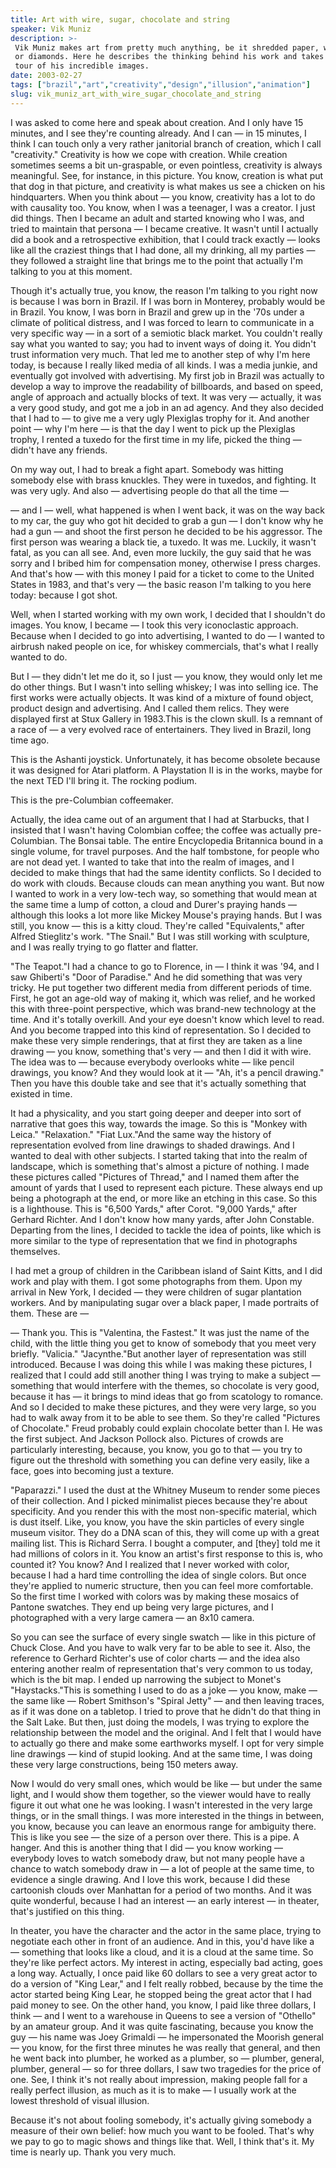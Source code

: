 ```yaml
---
title: Art with wire, sugar, chocolate and string
speaker: Vik Muniz
description: >-
 Vik Muniz makes art from pretty much anything, be it shredded paper, wire, clouds
 or diamonds. Here he describes the thinking behind his work and takes us on a
 tour of his incredible images.
date: 2003-02-27
tags: ["brazil","art","creativity","design","illusion","animation"]
slug: vik_muniz_art_with_wire_sugar_chocolate_and_string
---
```


I was asked to come here and speak about creation. And I only have 15 minutes, and I see
they're counting already. And I can — in 15 minutes, I think I can touch only a very
rather janitorial branch of creation, which I call "creativity." Creativity is how we cope
with creation. While creation sometimes seems a bit un-graspable, or even pointless,
creativity is always meaningful. See, for instance, in this picture. You know, creation is
what put that dog in that picture, and creativity is what makes us see a chicken on his
hindquarters. When you think about — you know, creativity has a lot to do with causality
too. You know, when I was a teenager, I was a creator. I just did things. Then I became an
adult and started knowing who I was, and tried to maintain that persona — I became
creative. It wasn't until I actually did a book and a retrospective exhibition, that I
could track exactly — looks like all the craziest things that I had done, all my drinking,
all my parties — they followed a straight line that brings me to the point that actually
I'm talking to you at this moment.

Though it's actually true, you know, the reason I'm talking to you right now is because I
was born in Brazil. If I was born in Monterey, probably would be in Brazil. You know, I was
born in Brazil and grew up in the '70s under a climate of political distress, and I was
forced to learn to communicate in a very specific way — in a sort of a semiotic black
market. You couldn't really say what you wanted to say; you had to invent ways of doing
it. You didn't trust information very much. That led me to another step of why I'm here
today, is because I really liked media of all kinds. I was a media junkie, and eventually
got involved with advertising. My first job in Brazil was actually to develop a way to
improve the readability of billboards, and based on speed, angle of approach and actually
blocks of text. It was very — actually, it was a very good study, and got me a job in an
ad agency. And they also decided that I had to — to give me a very ugly Plexiglas trophy
for it. And another point — why I'm here — is that the day I went to pick up the Plexiglas
trophy, I rented a tuxedo for the first time in my life, picked the thing — didn't have
any friends.

On my way out, I had to break a fight apart. Somebody was hitting somebody else with brass
knuckles. They were in tuxedos, and fighting. It was very ugly. And also — advertising
people do that all the time — 

— and I — well, what happened is when I went back, it was on the way back to my car, the
guy who got hit decided to grab a gun — I don't know why he had a gun — and shoot the
first person he decided to be his aggressor. The first person was wearing a black tie, a
tuxedo. It was me. Luckily, it wasn't fatal, as you can all see. And, even more luckily,
the guy said that he was sorry and I bribed him for compensation money, otherwise I press
charges. And that's how — with this money I paid for a ticket to come to the United States
in 1983, and that's very — the basic reason I'm talking to you here today: because I got
shot. 

Well, when I started working with my own work, I decided that I shouldn't do images. You
know, I became — I took this very iconoclastic approach. Because when I decided to go into
advertising, I wanted to do — I wanted to airbrush naked people on ice, for whiskey
commercials, that's what I really wanted to do. 

But I — they didn't let me do it, so I just — you know, they would only let me do other
things. But I wasn't into selling whiskey; I was into selling ice. The first works were
actually objects. It was kind of a mixture of found object, product design and
advertising. And I called them relics. They were displayed first at Stux Gallery in
1983.This is the clown skull. Is a remnant of a race of — a very evolved race of
entertainers. They lived in Brazil, long time ago. 

This is the Ashanti joystick. Unfortunately, it has become obsolete because it was
designed for Atari platform. A Playstation II is in the works, maybe for the next TED I'll
bring it. The rocking podium. 

This is the pre-Columbian coffeemaker. 

Actually, the idea came out of an argument that I had at Starbucks, that I insisted that I
wasn't having Colombian coffee; the coffee was actually pre-Columbian. The Bonsai table.
The entire Encyclopedia Britannica bound in a single volume, for travel purposes. And the
half tombstone, for people who are not dead yet. I wanted to take that into the realm of
images, and I decided to make things that had the same identity conflicts. So I decided to
do work with clouds. Because clouds can mean anything you want. But now I wanted to work
in a very low-tech way, so something that would mean at the same time a lump of cotton, a
cloud and Durer's praying hands — although this looks a lot more like Mickey Mouse's
praying hands. But I was still, you know — this is a kitty cloud. They're called
"Equivalents," after Alfred Stieglitz's work. "The Snail." But I was still working with
sculpture, and I was really trying to go flatter and flatter.

"The Teapot."I had a chance to go to Florence, in — I think it was '94, and I saw
Ghiberti's "Door of Paradise." And he did something that was very tricky. He put together
two different media from different periods of time. First, he got an age-old way of making
it, which was relief, and he worked this with three-point perspective, which was brand-new
technology at the time. And it's totally overkill. And your eye doesn't know which level
to read. And you become trapped into this kind of representation. So I decided to make
these very simple renderings, that at first they are taken as a line drawing — you know,
something that's very — and then I did it with wire. The idea was to — because everybody
overlooks white — like pencil drawings, you know? And they would look at it — "Ah, it's a
pencil drawing." Then you have this double take and see that it's actually something that
existed in time.

It had a physicality, and you start going deeper and deeper into sort of narrative that
goes this way, towards the image. So this is "Monkey with Leica." "Relaxation." "Fiat
Lux."And the same way the history of representation evolved from line drawings to shaded
drawings. And I wanted to deal with other subjects. I started taking that into the realm
of landscape, which is something that's almost a picture of nothing. I made these pictures
called "Pictures of Thread," and I named them after the amount of yards that I used to
represent each picture. These always end up being a photograph at the end, or more like an
etching in this case. So this is a lighthouse. This is "6,500 Yards," after Corot. "9,000
Yards," after Gerhard Richter. And I don't know how many yards, after John
Constable. Departing from the lines, I decided to tackle the idea of points, like which is
more similar to the type of representation that we find in photographs
themselves.

I had met a group of children in the Caribbean island of Saint Kitts, and I did work and
play with them. I got some photographs from them. Upon my arrival in New York, I decided —
they were children of sugar plantation workers. And by manipulating sugar over a black
paper, I made portraits of them. These are — 

— Thank you. This is "Valentina, the Fastest." It was just the name of the child, with the
little thing you get to know of somebody that you meet very briefly. "Valicia."
"Jacynthe."But another layer of representation was still introduced. Because I was doing
this while I was making these pictures, I realized that I could add still another thing I
was trying to make a subject — something that would interfere with the themes, so
chocolate is very good, because it has — it brings to mind ideas that go from scatology to
romance. And so I decided to make these pictures, and they were very large, so you had to
walk away from it to be able to see them. So they're called "Pictures of Chocolate." Freud
probably could explain chocolate better than I. He was the first subject. And Jackson
Pollock also. Pictures of crowds are particularly interesting, because, you know, you go to
that — you try to figure out the threshold with something you can define very easily, like
a face, goes into becoming just a texture.

"Paparazzi." I used the dust at the Whitney Museum to render some pieces of their
collection. And I picked minimalist pieces because they're about specificity. And you
render this with the most non-specific material, which is dust itself. Like, you know, you
have the skin particles of every single museum visitor. They do a DNA scan of this, they
will come up with a great mailing list. This is Richard Serra. I bought a computer, and
[they] told me it had millions of colors in it. You know an artist's first response to
this is, who counted it? You know? And I realized that I never worked with color, because
I had a hard time controlling the idea of single colors. But once they're applied to
numeric structure, then you can feel more comfortable. So the first time I worked with
colors was by making these mosaics of Pantone swatches. They end up being very large
pictures, and I photographed with a very large camera — an 8x10 camera.

So you can see the surface of every single swatch — like in this picture of Chuck Close.
And you have to walk very far to be able to see it. Also, the reference to Gerhard
Richter's use of color charts — and the idea also entering another realm of representation
that's very common to us today, which is the bit map. I ended up narrowing the subject to
Monet's "Haystacks."This is something I used to do as a joke — you know, make — the same
like — Robert Smithson's "Spiral Jetty" — and then leaving traces, as if it was done on a
tabletop. I tried to prove that he didn't do that thing in the Salt Lake. But then, just
doing the models, I was trying to explore the relationship between the model and the
original. And I felt that I would have to actually go there and make some earthworks
myself. I opt for very simple line drawings — kind of stupid looking. And at the same time,
I was doing these very large constructions, being 150 meters away.

Now I would do very small ones, which would be like — but under the same light, and I
would show them together, so the viewer would have to really figure it out what one he was
looking. I wasn't interested in the very large things, or in the small things. I was more
interested in the things in between, you know, because you can leave an enormous range for
ambiguity there. This is like you see — the size of a person over there. This is a pipe. A
hanger. And this is another thing that I did — you know working — everybody loves to watch
somebody draw, but not many people have a chance to watch somebody draw in — a lot of
people at the same time, to evidence a single drawing. And I love this work, because I did
these cartoonish clouds over Manhattan for a period of two months. And it was quite
wonderful, because I had an interest — an early interest — in theater, that's justified on
this thing.

In theater, you have the character and the actor in the same place, trying to negotiate
each other in front of an audience. And in this, you'd have like a — something that looks
like a cloud, and it is a cloud at the same time. So they're like perfect actors. My
interest in acting, especially bad acting, goes a long way. Actually, I once paid like 60
dollars to see a very great actor to do a version of "King Lear," and I felt really
robbed, because by the time the actor started being King Lear, he stopped being the great
actor that I had paid money to see. On the other hand, you know, I paid like three
dollars, I think — and I went to a warehouse in Queens to see a version of "Othello" by an
amateur group. And it was quite fascinating, because you know the guy — his name was Joey
Grimaldi — he impersonated the Moorish general — you know, for the first three minutes he
was really that general, and then he went back into plumber, he worked as a plumber, so —
plumber, general, plumber, general — so for three dollars, I saw two tragedies for the
price of one. See, I think it's not really about impression, making people fall for a
really perfect illusion, as much as it is to make — I usually work at the lowest threshold
of visual illusion.

Because it's not about fooling somebody, it's actually giving somebody a measure of their
own belief: how much you want to be fooled. That's why we pay to go to magic shows and
things like that. Well, I think that's it. My time is nearly up. Thank you very
much.

<!--
ad_duration=3.33
comment_count=89
event="TED2003"
external_start_time=0
intro_duration=11.82
is_subtitle_required="False"
is_talk_featured="True"
language="en"
language_swap="False"
native_language="en"
number_of_related_talks=6
number_of_speakers=1
number_of_subtitled_videos=23
number_of_tags=6
number_of_talk_download_languages=23
number_of_talk_more_resources=0
number_of_talk_recommendations=0
number_of_talks_take_actions=0
post_ad_duration=0.83
published_timestamp="2007-04-05 00:11:00"
recording_date="2003-02-27"
speaker_description="Artist"
speaker_id=32
speaker_is_published=1
speaker_name="Vik Muniz"
talk_id=32
talk_name="Art with wire, sugar, chocolate and string"
talks_tags=["brazil","art","creativity","design","illusion","animation"]
url_photo_speaker="https://pe.tedcdn.com/images/ted/1385_253x190.jpg"
url_photo_talk="https://pe.tedcdn.com/images/ted/c29cd3594b3be9c5290242f636b79e33e138e488_1600x1200.jpg"
url_webpage="https://www.ted.com/talks/vik_muniz_art_with_wire_sugar_chocolate_and_string"
video_type_name="TED Stage Talk"
-->